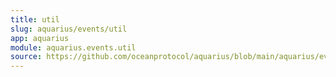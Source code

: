 ```yaml
---
title: util
slug: aquarius/events/util
app: aquarius
module: aquarius.events.util
source: https://github.com/oceanprotocol/aquarius/blob/main/aquarius/events/util.py
---
```

